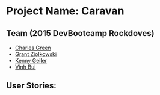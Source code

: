 # Project Name: Caravan

## Team (2015 DevBootcamp Rockdoves)
* [Charles Green]()
* [Grant Ziolkowski]()
* [Kenny Geiler]()
* [Vinh Bui](https://github.com/bicyclethief)

## User Stories:

